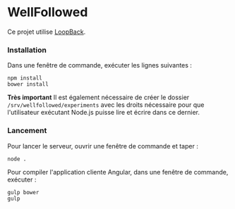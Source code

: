 # WellFollowed

Ce projet utilise [LoopBack](http://loopback.io).

### Installation

Dans une fenêtre de commande, exécuter les lignes suivantes :
```
npm install
bower install
```

**Très important** Il est également nécessaire de créer le dossier ```/srv/wellfollowed/experiments``` avec les droits nécessaire pour que l'utilisateur exécutant Node.js puisse lire et écrire dans ce dernier.

### Lancement

Pour lancer le serveur, ouvrir une fenêtre de commande et taper :
```
node .
```

Pour compiler l'application cliente Angular, dans une fenêtre de commande, exécuter :
```
gulp bower
gulp
```


